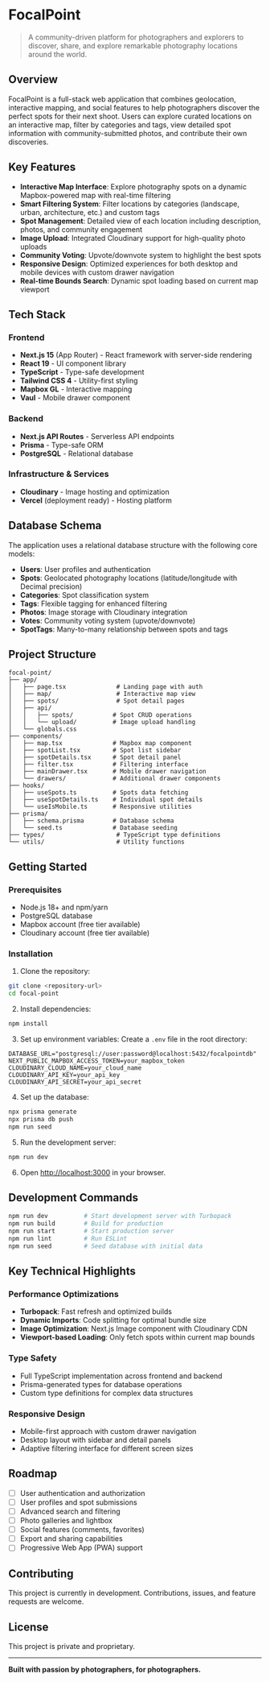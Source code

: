 # FocalPoint

> A community-driven platform for photographers and explorers to discover, share, and explore remarkable photography locations around the world.

## Overview

FocalPoint is a full-stack web application that combines geolocation, interactive mapping, and social features to help photographers discover the perfect spots for their next shoot. Users can explore curated locations on an interactive map, filter by categories and tags, view detailed spot information with community-submitted photos, and contribute their own discoveries.

## Key Features

- **Interactive Map Interface**: Explore photography spots on a dynamic Mapbox-powered map with real-time filtering
- **Smart Filtering System**: Filter locations by categories (landscape, urban, architecture, etc.) and custom tags
- **Spot Management**: Detailed view of each location including description, photos, and community engagement
- **Image Upload**: Integrated Cloudinary support for high-quality photo uploads
- **Community Voting**: Upvote/downvote system to highlight the best spots
- **Responsive Design**: Optimized experiences for both desktop and mobile devices with custom drawer navigation
- **Real-time Bounds Search**: Dynamic spot loading based on current map viewport

## Tech Stack

### Frontend
- **Next.js 15** (App Router) - React framework with server-side rendering
- **React 19** - UI component library
- **TypeScript** - Type-safe development
- **Tailwind CSS 4** - Utility-first styling
- **Mapbox GL** - Interactive mapping
- **Vaul** - Mobile drawer component

### Backend
- **Next.js API Routes** - Serverless API endpoints
- **Prisma** - Type-safe ORM
- **PostgreSQL** - Relational database

### Infrastructure & Services
- **Cloudinary** - Image hosting and optimization
- **Vercel** (deployment ready) - Hosting platform

## Database Schema

The application uses a relational database structure with the following core models:

- **Users**: User profiles and authentication
- **Spots**: Geolocated photography locations (latitude/longitude with Decimal precision)
- **Categories**: Spot classification system
- **Tags**: Flexible tagging for enhanced filtering
- **Photos**: Image storage with Cloudinary integration
- **Votes**: Community voting system (upvote/downvote)
- **SpotTags**: Many-to-many relationship between spots and tags

## Project Structure

```
focal-point/
├── app/
│   ├── page.tsx              # Landing page with auth
│   ├── map/                  # Interactive map view
│   ├── spots/                # Spot detail pages
│   ├── api/
│   │   ├── spots/           # Spot CRUD operations
│   │   └── upload/          # Image upload handling
│   └── globals.css
├── components/
│   ├── map.tsx              # Mapbox map component
│   ├── spotList.tsx         # Spot list sidebar
│   ├── spotDetails.tsx      # Spot detail panel
│   ├── filter.tsx           # Filtering interface
│   ├── mainDrawer.tsx       # Mobile drawer navigation
│   └── drawers/             # Additional drawer components
├── hooks/
│   ├── useSpots.ts          # Spots data fetching
│   ├── useSpotDetails.ts    # Individual spot details
│   └── useIsMobile.ts       # Responsive utilities
├── prisma/
│   ├── schema.prisma        # Database schema
│   └── seed.ts              # Database seeding
├── types/                    # TypeScript type definitions
└── utils/                    # Utility functions
```

## Getting Started

### Prerequisites

- Node.js 18+ and npm/yarn
- PostgreSQL database
- Mapbox account (free tier available)
- Cloudinary account (free tier available)

### Installation

1. Clone the repository:
```bash
git clone <repository-url>
cd focal-point
```

2. Install dependencies:
```bash
npm install
```

3. Set up environment variables:
Create a `.env` file in the root directory:
```env
DATABASE_URL="postgresql://user:password@localhost:5432/focalpointdb"
NEXT_PUBLIC_MAPBOX_ACCESS_TOKEN=your_mapbox_token
CLOUDINARY_CLOUD_NAME=your_cloud_name
CLOUDINARY_API_KEY=your_api_key
CLOUDINARY_API_SECRET=your_api_secret
```

4. Set up the database:
```bash
npx prisma generate
npx prisma db push
npm run seed
```

5. Run the development server:
```bash
npm run dev
```

6. Open [http://localhost:3000](http://localhost:3000) in your browser.

## Development Commands

```bash
npm run dev          # Start development server with Turbopack
npm run build        # Build for production
npm run start        # Start production server
npm run lint         # Run ESLint
npm run seed         # Seed database with initial data
```

## Key Technical Highlights

### Performance Optimizations
- **Turbopack**: Fast refresh and optimized builds
- **Dynamic Imports**: Code splitting for optimal bundle size
- **Image Optimization**: Next.js Image component with Cloudinary CDN
- **Viewport-based Loading**: Only fetch spots within current map bounds

### Type Safety
- Full TypeScript implementation across frontend and backend
- Prisma-generated types for database operations
- Custom type definitions for complex data structures

### Responsive Design
- Mobile-first approach with custom drawer navigation
- Desktop layout with sidebar and detail panels
- Adaptive filtering interface for different screen sizes

## Roadmap

- [ ] User authentication and authorization
- [ ] User profiles and spot submissions
- [ ] Advanced search and filtering
- [ ] Photo galleries and lightbox
- [ ] Social features (comments, favorites)
- [ ] Export and sharing capabilities
- [ ] Progressive Web App (PWA) support

## Contributing

This project is currently in development. Contributions, issues, and feature requests are welcome.

## License

This project is private and proprietary.

---

**Built with passion by photographers, for photographers.**
